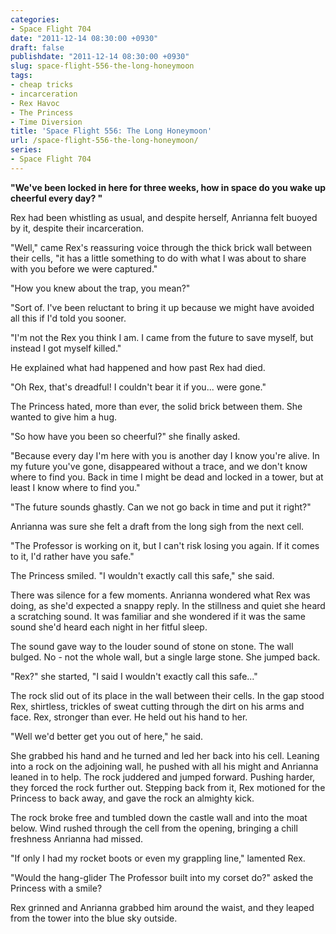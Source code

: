 ```yaml
---
categories:
- Space Flight 704
date: "2011-12-14 08:30:00 +0930"
draft: false
publishdate: "2011-12-14 08:30:00 +0930"
slug: space-flight-556-the-long-honeymoon
tags:
- cheap tricks
- incarceration
- Rex Havoc
- The Princess
- Time Diversion
title: 'Space Flight 556: The Long Honeymoon'
url: /space-flight-556-the-long-honeymoon/
series:
- Space Flight 704
---
```

**"We've been locked in here for three weeks, how in space do you wake up cheerful every day? "**

Rex had been whistling as usual, and despite herself, Anrianna felt buoyed by it, despite their incarceration.

"Well," came Rex's reassuring voice through the thick brick wall between their cells, "it has a little something to do with what I was about to share with you before we were captured."

"How you knew about the trap, you mean?"

"Sort of. I've been reluctant to bring it up because we might have avoided all this if I'd told you sooner.

"I'm not the Rex you think I am. I came from the future to save myself, but instead I got myself killed."

He explained what had happened and how past Rex had died.

"Oh Rex, that's dreadful! I couldn't bear it if you... were gone."

The Princess hated, more than ever, the solid brick between them. She wanted to give him a hug.

"So how have you been so cheerful?" she finally asked.

"Because every day I'm here with you is another day I know you're alive. In my future you've gone, disappeared without a trace, and we don't know where to find you. Back in time I might be dead and locked in a tower, but at least I know where to find you."

"The future sounds ghastly. Can we not go back in time and put it right?"

Anrianna was sure she felt a draft from the long sigh from the next cell.

"The Professor is working on it, but I can't risk losing you again. If it comes to it, I'd rather have you safe."

The Princess smiled. "I wouldn't exactly call this safe," she said.

There was silence for a few moments. Anrianna wondered what Rex was doing, as she'd expected a snappy reply. In the stillness and quiet she heard a scratching sound. It was familiar and she wondered if it was the same sound she'd heard each night in her fitful sleep.

The sound gave way to the louder sound of stone on stone. The wall bulged. No - not the whole wall, but a single large stone. She jumped back.

"Rex?" she started, "I said I wouldn't exactly call this safe..."

The rock slid out of its place in the wall between their cells. In the gap stood Rex, shirtless, trickles of sweat cutting through the dirt on his arms and face. Rex, stronger than ever. He held out his hand to her.

"Well we'd better get you out of here," he said.

She grabbed his hand and he turned and led her back into his cell. Leaning into a rock on the adjoining wall, he pushed with all his might and Anrianna leaned in to help. The rock juddered and jumped forward. Pushing harder, they forced the rock further out. Stepping back from it, Rex motioned for the Princess to back away, and gave the rock an almighty kick.

The rock broke free and tumbled down the castle wall and into the moat below. Wind rushed through the cell from the opening, bringing a chill freshness Anrianna had missed.

"If only I had my rocket boots or even my grappling line," lamented Rex.

"Would the hang-glider The Professor built into my corset do?" asked the Princess with a smile?

Rex grinned and Anrianna grabbed him around the waist, and they leaped from the tower into the blue sky outside.
